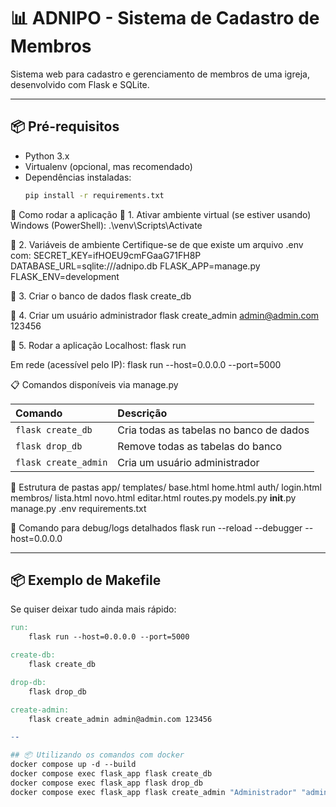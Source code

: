 # 📊 ADNIPO - Sistema de Cadastro de Membros

Sistema web para cadastro e gerenciamento de membros de uma igreja, desenvolvido com Flask e SQLite.

---

## 📦 Pré-requisitos

- Python 3.x
- Virtualenv (opcional, mas recomendado)
- Dependências instaladas:
  ```bash
  pip install -r requirements.txt


🔧 Como rodar a aplicação
📌 1. Ativar ambiente virtual (se estiver usando)
Windows (PowerShell):
.\venv\Scripts\Activate


📌 2. Variáveis de ambiente
Certifique-se de que existe um arquivo .env com:
SECRET_KEY=ifHOEU9cmFGaaG71FH8P
DATABASE_URL=sqlite:///adnipo.db
FLASK_APP=manage.py
FLASK_ENV=development


📌 3. Criar o banco de dados
flask create_db


📌 4. Criar um usuário administrador
flask create_admin admin@admin.com 123456


📌 5. Rodar a aplicação
Localhost:
flask run

Em rede (acessível pelo IP):
flask run --host=0.0.0.0 --port=5000


📋 Comandos disponíveis via manage.py

| Comando              | Descrição                               |
| :------------------- | :-------------------------------------- |
| `flask create_db`    | Cria todas as tabelas no banco de dados |
| `flask drop_db`      | Remove todas as tabelas do banco        |
| `flask create_admin` | Cria um usuário administrador           |


📁 Estrutura de pastas
app/
  templates/
    base.html
    home.html
    auth/
      login.html
    membros/
      lista.html
      novo.html
      editar.html
  routes.py
  models.py
  __init__.py
manage.py
.env
requirements.txt



📌 Comando para debug/logs detalhados
flask run --reload --debugger --host=0.0.0.0



---

## 📦 Exemplo de Makefile

Se quiser deixar tudo ainda mais rápido:

```makefile
run:
	flask run --host=0.0.0.0 --port=5000

create-db:
	flask create_db

drop-db:
	flask drop_db

create-admin:
	flask create_admin admin@admin.com 123456

--

## 📦 Utilizando os comandos com docker
docker compose up -d --build
docker compose exec flask_app flask create_db
docker compose exec flask_app flask drop_db
docker compose exec flask_app flask create_admin "Administrador" "admin@adnipo.com.br" "admin"